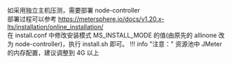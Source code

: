 如采用独立主机压测，需要部署 node-controller <br>
部署过程可以参考 https://metersphere.io/docs/v1.20.x-lts/installation/online_installation/ <br>
在 install.conf 中修改安装模式 MS_INSTALL_MODE 的值(由原先的 allinone 改为 node-controller)，执行 install.sh 即可。
!!! info "注意："
    资源池中 JMeter 的内存配置，建议调整到 4G 以上